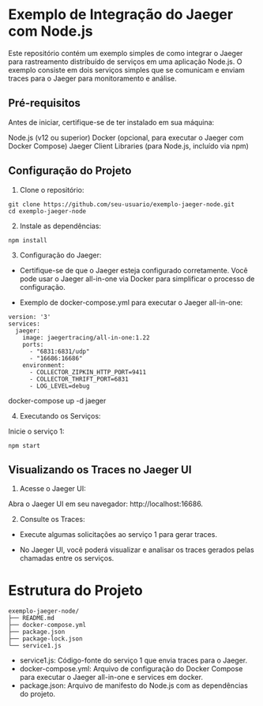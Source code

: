 
# Exemplo de Integração do Jaeger com Node.js

Este repositório contém um exemplo simples de como integrar o Jaeger para rastreamento distribuído de serviços em uma aplicação Node.js. O exemplo consiste em dois serviços simples que se comunicam e enviam traces para o Jaeger para monitoramento e análise.

## Pré-requisitos

Antes de iniciar, certifique-se de ter instalado em sua máquina:

Node.js (v12 ou superior)
Docker (opcional, para executar o Jaeger com Docker Compose)
Jaeger Client Libraries (para Node.js, incluído via npm)

## Configuração do Projeto

1. Clone o repositório:

```
git clone https://github.com/seu-usuario/exemplo-jaeger-node.git
cd exemplo-jaeger-node
```

2. Instale as dependências:

```
npm install
```

3. Configuração do Jaeger:

* Certifique-se de que o Jaeger esteja configurado corretamente. Você pode usar o Jaeger all-in-one via Docker para simplificar o processo de configuração.

* Exemplo de docker-compose.yml para executar o Jaeger all-in-one:

```
version: '3'
services:
  jaeger:
    image: jaegertracing/all-in-one:1.22
    ports:
      - "6831:6831/udp"
      - "16686:16686"
    environment:
      - COLLECTOR_ZIPKIN_HTTP_PORT=9411
      - COLLECTOR_THRIFT_PORT=6831
      - LOG_LEVEL=debug
```

docker-compose up -d jaeger

4. Executando os Serviços:

Inicie o serviço 1:

```
npm start
```

## Visualizando os Traces no Jaeger UI

1. Acesse o Jaeger UI:

Abra o Jaeger UI em seu navegador: http://localhost:16686.

2. Consulte os Traces:

* Execute algumas solicitações ao serviço 1 para gerar traces.

* No Jaeger UI, você poderá visualizar e analisar os traces gerados pelas chamadas entre os serviços.

# Estrutura do Projeto

```
exemplo-jaeger-node/
├── README.md
├── docker-compose.yml
├── package.json
├── package-lock.json
└── service1.js
```

* service1.js: Código-fonte do serviço 1 que envia traces para o Jaeger.
* docker-compose.yml: Arquivo de configuração do Docker Compose para executar o Jaeger all-in-one e services em docker.
* package.json: Arquivo de manifesto do Node.js com as dependências do projeto.
